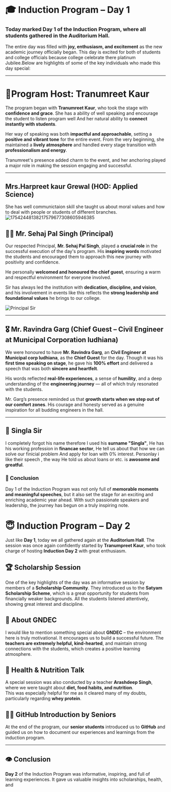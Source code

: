 # 🎓 Induction Program – Day 1

### Today marked **Day 1** of the Induction Program, where all students gathered in the **Auditorium Hall**.  
The entire day was filled with **joy, enthusiasm, and excitement** as the new academic journey officially began. This day is excited for both of students and college officials because college celebrate there platinum Jubilee.Below are highlights of some of the key individuals who made this day special:

---
# 🔶Program Host: Tranumreet Kaur

The program began with **Tranumreet Kaur**, who took the stage with **confidence and grace**. She has a ability of well speaking and encourage the student to listen program well And her natural ability to **connect instantly with students**.

Her way of speaking was both **impactful and approachable**, setting a **positive and vibrant tone** for the entire event. From the very beginning, she maintained a **lively atmosphere** and handled every stage transition with **professionalism and energy**. 

Tranumreet's presence added charm to the event, and her anchoring played a major role in making the session engaging and successful.

---

##  Mrs.Harpreet kaur Grewal (HOD: Applied Science)

She has well communictaion skill she taught us about moral values and how to deal with people or students of different branches.
![17542448138217579677308605946385](https://github.com/user-attachments/assets/426fbf91-3c66-434d-9253-c8d7eb5ee545)


## 👨‍🏫 Mr. Sehaj Pal Singh (Principal)

Our respected Principal, **Mr. Sehaj Pal Singh**, played a **crucial role** in the successful execution of the day's program. His **inspiring words** motivated the students and encouraged them to approach this new journey with positivity and confidence.

He personally **welcomed and honoured the chief guest**, ensuring a warm and respectful environment for everyone involved.

Sir has always led the institution with **dedication, discipline, and vision**, and his involvement in events like this reflects the **strong leadership and foundational values** he brings to our college.

![Principal Sir](https://drive.google.com/uc?export=view&id=1W6Tb_8CIgulA92Dx2UePvSRvialW228_)

---

## 🎖️ Mr. Ravindra Garg (Chief Guest – Civil Engineer at Municipal Corporation ludhiana)

We were honoured to have **Mr. Ravindra Garg**, an **Civil Engineer at Municipal corp ludhiana**, as the **Chief Guest** for the day. Though it was his **first time speaking on stage**, he gave his **100% effort** and delivered a speech that was both **sincere and heartfelt**.

His words reflected **real-life experiences**, a sense of **humility**, and a deep understanding of the **engineering journey** — all of which truly resonated with the students.

Mr. Garg’s presence reminded us that **growth starts when we step out of our comfort zones**. His courage and honesty served as a genuine inspiration for all budding engineers in the hall.

---
## 💸 Singla Sir 
I completely forgot his name therefore I used his  **surname "Singla"**, He  has his working profession in **financae sector**, He tell us about that how we can solve our finicial problem And apply for loan with 0% interest. Personlay i like their speech , the way He told us about loans or etc. is **awosome and greatful**.

### 📝 Conclusion

Day 1 of the Induction Program was not only full of **memorable moments and meaningful speeches**, but it also set the stage for an exciting and enriching academic year ahead. With such passionate speakers and leadership, the journey has begun on a truly inspiring note.

# 😇 Induction Program – Day 2

Just like **Day 1**, today we all gathered again at the **Auditorium Hall**. The session was once again confidently started by **Tranumpreet Kaur**, who took charge of hosting **Induction Day 2** with great enthusiasm.

## 🏆 Scholarship Session
One of the key highlights of the day was an informative session by members of a **Scholarship Community**. They introduced us to the **Satyam Scholarship Scheme**, which is a great opportunity for students from financially weaker backgrounds. All the students listened attentively, showing great interest and discipline.

## 🏫 About GNDEC
I would like to mention something special about **GNDEC** – the environment here is truly motivational. It encourages us to build a successful future. The **teachers are extremely helpful, kind-hearted**, and maintain strong connections with the students, which creates a positive learning atmosphere.

## 🍎 Health & Nutrition Talk
A special session was also conducted by a teacher **Arashdeep Singh**, where we were taught about **diet, food habits, and nutrition**.  
This was especially helpful for me as it cleared many of my doubts, particularly regarding **whey protein**.

## 👨‍💻 GitHub Introduction by Seniors
At the end of the program, our **senior students** introduced us to **GitHub** and guided us on how to document our experiences and learnings from the induction program.

---

## 👁️ Conclusion
**Day 2** of the Induction Program was informative, inspiring, and full of learning experiences. It gave us valuable insights into scholarships, health, and
